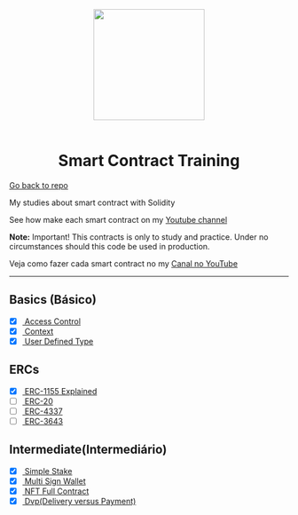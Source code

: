 <div align="center">
<img src="./assets//images/logo–small.png" width="200px"  />
<br />
<br />
<h1>Smart Contract Training</h1>
</div>

<a href="https://github.com/jeftarmascarenhas/smart-contract-training">Go back to repo</a>

My studies about smart contract with Solidity

See how make each smart contract on my [Youtube channel](https://www.youtube.com/@nftchoose)

**Note:** Important! This contracts is only to study and practice. Under no circumstances should this code be used in production.

Veja como fazer cada smart contract no my
[Canal no YouTube](https://www.youtube.com/@nftchoose)

<hr />

## Basics (Básico)

- [x] [ Access Control](./basic/access-control/README.md)
- [x] [ Context](./basic/context/README.md)
- [x] [ User Defined Type](./basic/solidity-updates/README.md)

## ERCs

- [x] [ ERC-1155 Explained](./ERCs//ERC1155/README.md)
- [ ] [ ERC-20](#)
- [ ] [ ERC-4337](#)
- [ ] [ ERC-3643](#)

## Intermediate(Intermediário)

- [x] [ Simple Stake](./intermediate/simple-staking)
- [x] [ Multi Sign Wallet](./intermediate/multi-sign-wallet/README.md)
- [x] [ NFT Full Contract](./intermediate/nft/README.md)
- [x] [ Dvp(Delivery versus Payment)](./intermediate/dvps/README.md)
